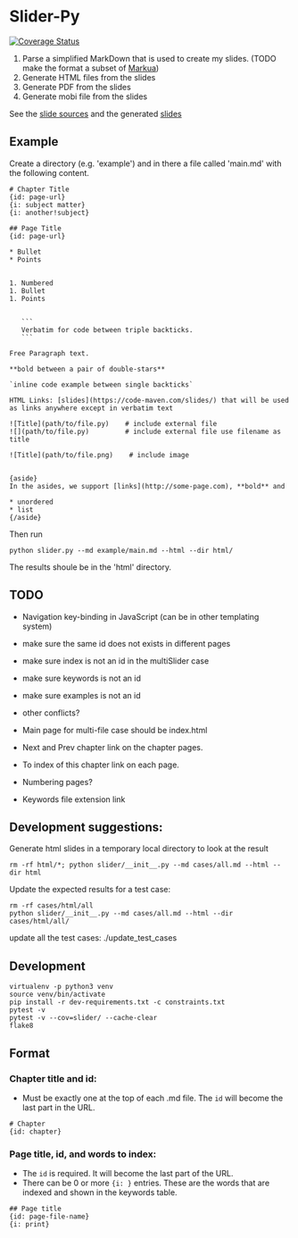 # Slider-Py
[![Coverage Status](https://coveralls.io/repos/github/szabgab/slider-py/badge.svg?branch=master)](https://coveralls.io/github/szabgab/slider-py?branch=master)


1) Parse a simplified MarkDown that is used to create my slides.  (TODO make the format a subset of [Markua](https://leanpub.com/markua/read))
2) Generate HTML files from the slides
3) Generate PDF from the slides
4) Generate mobi file from the slides

See the [slide sources](https://github.com/szabgab/slides) and the generated [slides](https://code-maven.com/slides/)

## Example

Create a directory (e.g. 'example') and in there a file called 'main.md' with the following content.

~~~
# Chapter Title
{id: page-url}
{i: subject matter}
{i: another!subject}

## Page Title
{id: page-url}

* Bullet
* Points


1. Numbered
1. Bullet
1. Points


   ```
   Verbatim for code between triple backticks.
   ```

Free Paragraph text.

**bold between a pair of double-stars**

`inline code example between single backticks`

HTML Links: [slides](https://code-maven.com/slides/) that will be used as links anywhere except in verbatim text

![Title](path/to/file.py)    # include external file
![](path/to/file.py)         # include external file use filename as title

![Title](path/to/file.png)    # include image


{aside}
In the asides, we support [links](http://some-page.com), **bold** and

* unordered
* list
{/aside}
~~~

Then run

```
python slider.py --md example/main.md --html --dir html/
```

The results shoule be in the 'html' directory.

## TODO

* Navigation key-binding in JavaScript (can be in other templating system)
* make sure the same id does not exists in different pages
* make sure index is not an id in the multiSlider case
* make sure keywords is not an id
* make sure examples is not an id
* other conflicts?
* Main page for multi-file case should be index.html
* Next and Prev chapter link on the chapter pages.
* To index of this chapter link on each page.
* Numbering pages?

* Keywords file extension link

## Development suggestions:

Generate html slides in a temporary local directory to look at the result

```
rm -rf html/*; python slider/__init__.py --md cases/all.md --html --dir html
```

Update the expected results for a test case:

```
rm -rf cases/html/all
python slider/__init__.py --md cases/all.md --html --dir cases/html/all/
```

update all the test cases:
./update_test_cases

## Development

```
virtualenv -p python3 venv
source venv/bin/activate
pip install -r dev-requirements.txt -c constraints.txt
pytest -v
pytest -v --cov=slider/ --cache-clear
flake8
```


## Format

### Chapter title and id:

* Must be exactly one at the top of each .md file. The `id` will become the last part in the URL.

```
# Chapter
{id: chapter}
```

### Page title, id, and words to index:

* The `id` is required. It will become the last part of the URL.
* There can be 0 or more `{i: }` entries. These are the words that are indexed and shown in the keywords table.

```
## Page title
{id: page-file-name}
{i: print}
```

